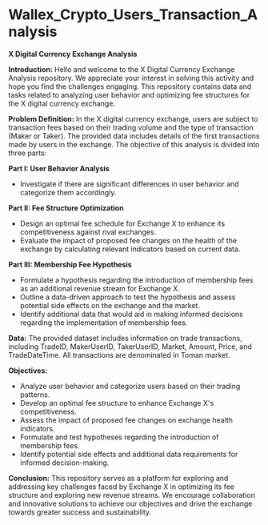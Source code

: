 # Wallex_Crypto_Users_Transaction_Analysis
**X Digital Currency Exchange Analysis**

**Introduction:**
Hello and welcome to the X Digital Currency Exchange Analysis repository. We appreciate your interest in solving this activity and hope you find the challenges engaging. This repository contains data and tasks related to analyzing user behavior and optimizing fee structures for the X digital currency exchange.

**Problem Definition:**
In the X digital currency exchange, users are subject to transaction fees based on their trading volume and the type of transaction (Maker or Taker). The provided data includes details of the first transactions made by users in the exchange. The objective of this analysis is divided into three parts:

**Part I: User Behavior Analysis**
- Investigate if there are significant differences in user behavior and categorize them accordingly.

**Part II: Fee Structure Optimization**
- Design an optimal fee schedule for Exchange X to enhance its competitiveness against rival exchanges.
- Evaluate the impact of proposed fee changes on the health of the exchange by calculating relevant indicators based on current data.

**Part III: Membership Fee Hypothesis**
- Formulate a hypothesis regarding the introduction of membership fees as an additional revenue stream for Exchange X.
- Outline a data-driven approach to test the hypothesis and assess potential side effects on the exchange and the market.
- Identify additional data that would aid in making informed decisions regarding the implementation of membership fees.

**Data:**
The provided dataset includes information on trade transactions, including TradeID, MakerUserID, TakerUserID, Market, Amount, Price, and TradeDateTime. All transactions are denominated in Toman market.

**Objectives:**
- Analyze user behavior and categorize users based on their trading patterns.
- Develop an optimal fee structure to enhance Exchange X's competitiveness.
- Assess the impact of proposed fee changes on exchange health indicators.
- Formulate and test hypotheses regarding the introduction of membership fees.
- Identify potential side effects and additional data requirements for informed decision-making.

**Conclusion:**
This repository serves as a platform for exploring and addressing key challenges faced by Exchange X in optimizing its fee structure and exploring new revenue streams. We encourage collaboration and innovative solutions to achieve our objectives and drive the exchange towards greater success and sustainability.
